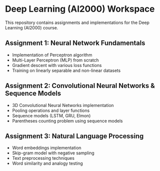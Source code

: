 # Deep Learning (AI2000) Workspace

This repository contains assignments and implementations for the Deep Learning (AI2000) course.

## Assignment 1: Neural Network Fundamentals

- Implementation of Perceptron algorithm
- Multi-Layer Perceptron (MLP) from scratch
- Gradient descent with various loss functions
- Training on linearly separable and non-linear datasets

## Assignment 2: Convolutional Neural Networks & Sequence Models

- 3D Convolutional Neural Networks implementation
- Pooling operations and layer functions
- Sequence models (LSTM, GRU, Elmon)
- Parentheses counting problem using sequence models

## Assignment 3: Natural Language Processing

- Word embeddings implementation
- Skip-gram model with negative sampling
- Text preprocessing techniques
- Word similarity and analogy testing
